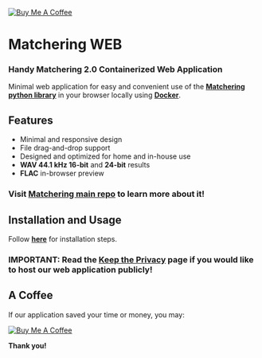 [![Buy Me A Coffee](https://www.buymeacoffee.com/assets/img/custom_images/orange_img.png)](https://www.buymeacoffee.com/sergree)

# Matchering WEB

### Handy Matchering 2.0 Containerized Web Application

Minimal web application for easy and convenient use of the **[Matchering python library][Matchering]** in your browser locally using **[Docker]**.

## Features

- Minimal and responsive design
- File drag-and-drop support
- Designed and optimized for home and in-house use
- **WAV 44.1 kHz 16-bit** and **24-bit** results
- **FLAC** in-browser preview

### Visit **[Matchering main repo][Matchering]** to learn more about it!

## Installation and Usage

Follow **[here](https://github.com/sergree/matchering/tree/master#docker-image---the-easiest-way)** for installation steps.

### IMPORTANT: Read the [Keep the Privacy] page if you would like to host our web application publicly!

## A Coffee

If our application saved your time or money, you may:

[![Buy Me A Coffee](https://www.buymeacoffee.com/assets/img/custom_images/orange_img.png)](https://www.buymeacoffee.com/sergree)

**Thank you!**

[Matchering]: https://github.com/sergree/matchering
[Docker]: https://www.docker.com/
[Keep the Privacy]: https://github.com/sergree/matchering/wiki/Keep-the-Privacy
